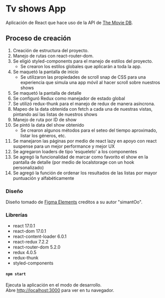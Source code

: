 # Tv shows App

Aplicación de React que hace uso de la API de [The Movie DB](https://themoviedb.api-docs.io/3/getting-started/introduction).

## Proceso de creación

1. Creación de estructura del proyecto.
2. Manejo de rutas con react-router-dom.
3. Se eligió styled-components para el manejo de estilos del proyecto.
    - Se crearon los estilos globales que aplicarán a toda la app.
4. Se maquetó la pantalla de inicio
    - Se utilizaron las propiedades de scroll snap de CSS para una experiencia que simula una app móvil al hacer scroll sobre nuestros shows
5. Se maquetó la pantalla de detalle
6. Se configuró Redux como manejador de estado global
7. Se utilizó redux-thunk para el manejo de redux de manera asíncrona.
8. Mapeo de la data obtenida con fetch a cada una de nuestras vistas, pintando así las listas de nuestros shows
9. Manejo de ruta por ID de show
10. Se pintó la data del show obtenido
    - Se crearon algunos métodos para el seteo del tiempo aproximado, listar los géneros, etc.
11. Se manejaron las páginas por medio de react lazy en apoyo con react suspense para un mejor performance y mejor UX
12. Se agregaron loaders de tipo 'esqueleto' a los componentes
13. Se agregó la funcionalidad de marcar como favorito el show en la pantalla de detalle (por medio de localstorage con un hook personalizado)
14. Se agregó la función de ordenar los resultados de las listas por mayor puntuación y 
alfabéticamente

### Diseño

Diseño tomado de [Figma Elements](https://figmaelements.com/movie-app/) creditos a su autor "simantOo".

### Librerías
* react 17.0.1
* react-dom 17.0.1
* react-content-loader 6.0.1
* react-redux 7.2.2
* react-router-dom 5.2.0
* redux 4.0.5
* redux-thunk
* styled-components


#### `npm start`

Ejecuta la aplicación en el modo de desarrollo.\
Abre [http://localhost:3000](http://localhost:3000) para ver en tu navegador.
